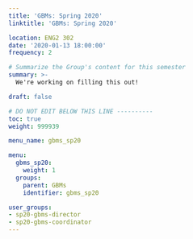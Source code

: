 ```yaml
---
title: 'GBMs: Spring 2020'
linktitle: 'GBMs: Spring 2020'

location: ENG2 302
date: '2020-01-13 18:00:00'
frequency: 2

# Summarize the Group's content for this semester
summary: >-
  We're working on filling this out!

draft: false

# DO NOT EDIT BELOW THIS LINE ----------
toc: true
weight: 999939

menu_name: gbms_sp20

menu:
  gbms_sp20:
    weight: 1
  groups:
    parent: GBMs
    identifier: gbms_sp20

user_groups:
- sp20-gbms-director
- sp20-gbms-coordinator
---
```

